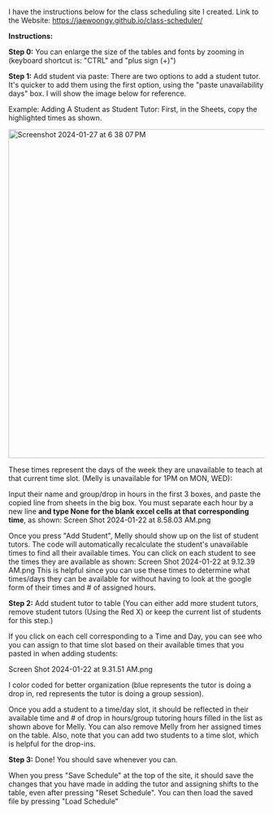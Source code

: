 I have the instructions below for the class scheduling site I created.
Link to the Website: https://jaewoongy.github.io/class-scheduler/

**Instructions:**

**Step 0:** You can enlarge the size of the tables and fonts by zooming in (keyboard shortcut is: "CTRL" and "plus sign (+)")

**Step 1:** Add student via paste: 
There are two options to add a student tutor. It's quicker to add them using the first option, using the "paste unavailability days" box. I will show the image below for reference.

Example:
Adding A Student as Student Tutor:
First, in the Sheets, copy the highlighted times as shown. 

<img width="648" alt="Screenshot 2024-01-27 at 6 38 07 PM" src="https://github.com/jaewoongy/class-scheduler/assets/56903210/041b3fb0-395f-4089-a181-69c899e7b5b9">


These times represent the days of the week they are unavailable to teach at that current time slot. (Melly is unavailable for 1PM on MON, WED):

Input their name and group/drop in hours in the first 3 boxes, and paste the copied line from sheets in the big box. You must separate each hour by a new line **and type None for the blank excel cells at that corresponding time**, as shown:
Screen Shot 2024-01-22 at 8.58.03 AM.png

Once you press "Add Student", Melly should show up on the list of student tutors. The code will automatically recalculate the student's unavailable times to find all their available times. You can click on each student to see the times they are available as shown:
Screen Shot 2024-01-22 at 9.12.39 AM.png
This is helpful since you can use these times to determine what times/days they can be available for without having to look at the google form of their times and # of assigned hours.



**Step 2:** Add student tutor to table (You can either add more student tutors, remove student tutors (Using the Red X) or keep the current list of students for this step.)

If you click on each cell corresponding to a Time and Day, you can see who you can assign to that time slot based on their available times that you pasted in when adding students:

Screen Shot 2024-01-22 at 9.31.51 AM.png

I color coded for better organization (blue represents the tutor is doing a drop in, red represents the tutor is doing a group session).

Once you add a student to a time/day slot, it should be reflected in their available time and # of drop in hours/group tutoring hours filled in the list as shown above for Melly. You can also remove Melly from her assigned times on the table. Also, note that you can add two students to a time slot, which is helpful for the drop-ins.


**Step 3:** Done! You should save whenever you can.

When you press "Save Schedule" at the top of the site, it should save the changes that you have made in adding the tutor and assigning shifts to the table, even after pressing "Reset Schedule". You can then load the saved file by pressing "Load Schedule"

